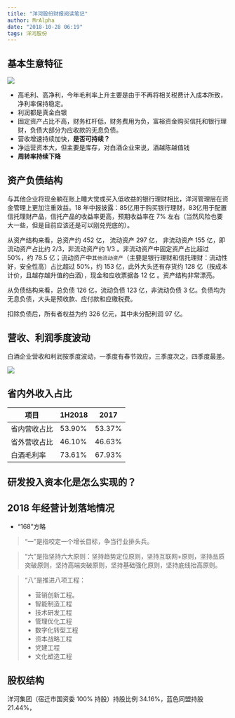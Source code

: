 ```yaml
---
title: "洋河股份财报阅读笔记"
author: MrAlpha
date: "2018-10-28 06:19"
tags: 洋河股份
---
```


## 基本生意特征

![](https://netimages.oss-cn-beijing.aliyuncs.com/img/20181113154644.png)

- 高毛利、高净利，今年毛利率上升主要是由于不再将相关税费计入成本所致，净利率保持稳定。
- 利润都是真金白银
- 固定资产占比不高，财务杠杆低，财务费用为负，富裕资金购买信托和银行理财，负债大部分为应收款的无息负债。
- 营收增速持续加快，**是否可持续？**
- 净运营资本大，但主要是库存，对白酒企业来说，酒越陈越值钱
- **周转率持续下降**

## 资产负债结构

与其他企业将现金躺在账上睡大觉或买入低收益的银行理财相比，洋河管理层在资金管理上更加注重效益。18 年中报披露：85亿用于购买银行理财，83亿用于配置信托理财产品，信托产品的收益率更高，预期收益率在 7% 左右（当然风险也要大一些，但是目前应该还是可以刚兑兜底的）。

从资产结构来看，总资产约 452 亿， 流动资产 297 亿， 非流动资产 155 亿，即流动资产占比约 2/3，非流动资产约 1/3 。非流动资产中固定资产占比超过 50%，约 78.5 亿；流动资产中`其他流动资产`（主要是银行理财和信托理财：流动性好，安全性高）占比超过 50%，约 153 亿，此外大头还有存货约 128 亿（按成本计价，且越存越升值的白酒），现金和应收票据各 12 亿 。资产结构非常漂亮。

从负债结构来看，总负债 126 亿，流动负债 123 亿，非流动负债 3 亿。负债均为无息负债，大头是预收款、应付款和应缴税费。

扣除负债后，所有者权益为约 326 亿元，其中未分配利润 97 亿。

## 营收、利润季度波动

白酒企业营收和利润按季度波动，一季度有春节效应，三季度次之，四季度最差。

![](https://netimages.oss-cn-beijing.aliyuncs.com/img/20181028071957.png)

## 省内外收入占比

| 项目         | 1H2018 | 2017   |
| ------------ | ------ | ------ |
| 省内营收占比 | 53.90% | 53.37% |
| 省外营收占比 | 46.10% | 46.63% |
| 白酒毛利率   | 73.61% | 67.93% |


## 研发投入资本化是怎么实现的？


## 2018 年经营计划落地情况

- “168”方略

> “一”是指咬定一个增长目标，争当行业排头兵。

>“六”是指坚持六大原则：坚持趋势定位原则，坚持互联网+原则，坚持品质突破原则，坚持高端突破原则，坚持基础强化原则，坚持底线抬高原则。

>“八”是推进八项工程：
> - 营销创新工程。
> - 智能制造工程
> - 技术研发工程
> - 管理优化工程
> - 数字化转型工程
> - 资本战略工程
> - 党建工程
> - 文化塑造工程

## 股权结构

洋河集团（宿迁市国资委 100% 持股）持股比例 34.16%，蓝色同盟持股 21.44%，
